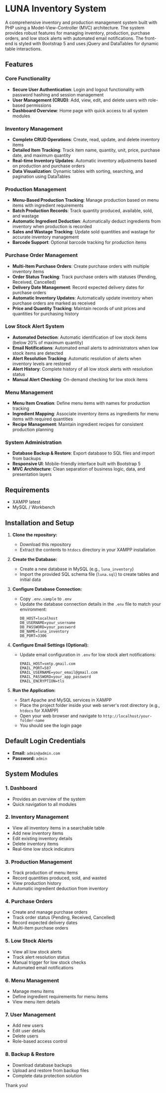 # LUNA Inventory System

A comprehensive inventory and production management system built with PHP using a Model-View-Controller (MVC) architecture. The system provides robust features for managing inventory, production, purchase orders, and low stock alerts with automated email notifications. The front-end is styled with Bootstrap 5 and uses jQuery and DataTables for dynamic table interactions.

## Features

### Core Functionality
- **Secure User Authentication**: Login and logout functionality with password hashing and session management
- **User Management (CRUD)**: Add, view, edit, and delete users with role-based permissions
- **Dashboard Overview**: Home page with quick access to all system modules

### Inventory Management
- **Complete CRUD Operations**: Create, read, update, and delete inventory items
- **Detailed Item Tracking**: Track item name, quantity, unit, price, purchase date, and maximum quantity
- **Real-time Inventory Updates**: Automatic inventory adjustments based on production and purchase orders
- **Data Visualization**: Dynamic tables with sorting, searching, and pagination using DataTables

### Production Management
- **Menu-Based Production Tracking**: Manage production based on menu items with ingredient requirements
- **Batch Production Records**: Track quantity produced, available, sold, and wastage
- **Automatic Ingredient Deduction**: Automatically deduct ingredients from inventory when production is recorded
- **Sales and Wastage Tracking**: Update sold quantities and wastage for accurate inventory management
- **Barcode Support**: Optional barcode tracking for production items

### Purchase Order Management
- **Multi-Item Purchase Orders**: Create purchase orders with multiple inventory items
- **Order Status Tracking**: Track purchase orders with statuses (Pending, Received, Cancelled)
- **Delivery Date Management**: Record expected delivery dates for purchase orders
- **Automatic Inventory Updates**: Automatically update inventory when purchase orders are marked as received
- **Price and Quantity Tracking**: Maintain records of unit prices and quantities for purchasing history

### Low Stock Alert System
- **Automated Detection**: Automatic identification of low stock items (below 20% of maximum quantity)
- **Email Notifications**: Automated email alerts to administrators when low stock items are detected
- **Alert Resolution Tracking**: Automatic resolution of alerts when inventory levels are restored
- **Alert History**: Complete history of all low stock alerts with resolution status
- **Manual Alert Checking**: On-demand checking for low stock items

### Menu Management
- **Menu Item Creation**: Define menu items with names for production tracking
- **Ingredient Mapping**: Associate inventory items as ingredients for menu items with required quantities
- **Recipe Management**: Maintain ingredient recipes for consistent production planning

### System Administration
- **Database Backup & Restore**: Export database to SQL files and import from backups
- **Responsive UI**: Mobile-friendly interface built with Bootstrap 5
- **MVC Architecture**: Clean separation of business logic, data, and presentation layers

## Requirements

- XAMPP latest
- MySQL / Workbench

## Installation and Setup

1. **Clone the repository:**
   - Download this repository
   - Extract the contents to `htdocs` directory in your XAMPP installation

2. **Create the Database:**
   - Create a new database in MySQL (e.g., `luna_inventory`)
   - Import the provided SQL schema file (`luna.sql`) to create tables and initial data

3. **Configure Database Connection:**
   - Copy `.env.sample` to `.env`
   - Update the database connection details in the `.env` file to match your environment:
     ```
     DB_HOST=localhost
     DB_USERNAME=your_username
     DB_PASSWORD=your_password
     DB_NAME=luna_inventory
     DB_PORT=3306
     ```

4. **Configure Email Settings (Optional):**
   - Update email configuration in `.env` for low stock alert notifications:
     ```
     EMAIL_HOST=smtp.gmail.com
     EMAIL_PORT=587
     EMAIL_USERNAME=your_email@gmail.com
     EMAIL_PASSWORD=your_app_password
     EMAIL_ENCRYPTION=tls
     ```

5. **Run the Application:**
   - Start Apache and MySQL services in XAMPP
   - Place the project folder inside your web server's root directory (e.g., `htdocs` for XAMPP)
   - Open your web browser and navigate to `http://localhost/your-folder-name`
   - You should see the login page

## Default Login Credentials

- **Email:** `admin@admin.com`
- **Password:** `admin`

## System Modules

### 1. Dashboard
- Provides an overview of the system
- Quick navigation to all modules

### 2. Inventory Management
- View all inventory items in a searchable table
- Add new inventory items
- Edit existing inventory details
- Delete inventory items
- Real-time low stock indicators

### 3. Production Management
- Track production of menu items
- Record quantities produced, sold, and wasted
- View production history
- Automatic ingredient deduction from inventory

### 4. Purchase Orders
- Create and manage purchase orders
- Track order status (Pending, Received, Cancelled)
- Record expected delivery dates
- Multi-item purchase orders

### 5. Low Stock Alerts
- View all low stock alerts
- Track alert resolution status
- Manual trigger for low stock checks
- Automated email notifications

### 6. Menu Management
- Manage menu items
- Define ingredient requirements for menu items
- View menu item details

### 7. User Management
- Add new users
- Edit user details
- Delete users
- Role-based access control

### 8. Backup & Restore
- Download database backups
- Upload and restore from backup files
- Complete data protection solution


Thank you!